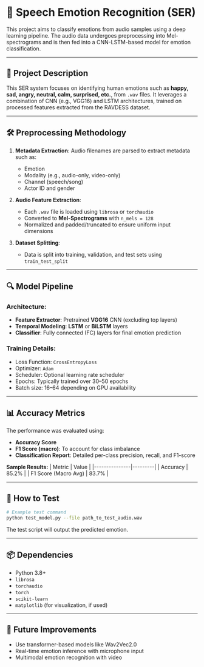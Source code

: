 # 🎤 Speech Emotion Recognition (SER)

This project aims to classify emotions from audio samples using a deep learning pipeline. The audio data undergoes preprocessing into Mel-spectrograms and is then fed into a CNN-LSTM-based model for emotion classification.

---

## 📁 Project Description

This SER system focuses on identifying human emotions such as **happy, sad, angry, neutral, calm, surprised, etc.**, from `.wav` files. It leverages a combination of CNN (e.g., VGG16) and LSTM architectures, trained on processed features extracted from the RAVDESS dataset.

---

## 🛠 Preprocessing Methodology

1. **Metadata Extraction**: Audio filenames are parsed to extract metadata such as:
   - Emotion
   - Modality (e.g., audio-only, video-only)
   - Channel (speech/song)
   - Actor ID and gender

2. **Audio Feature Extraction**:
   - Each `.wav` file is loaded using `librosa` or `torchaudio`
   - Converted to **Mel-Spectrograms** with `n_mels = 128`
   - Normalized and padded/truncated to ensure uniform input dimensions

3. **Dataset Splitting**:
   - Data is split into training, validation, and test sets using `train_test_split`

---

## 🔍 Model Pipeline

### Architecture:

- **Feature Extractor**: Pretrained **VGG16** CNN (excluding top layers)
- **Temporal Modeling**: **LSTM** or **BiLSTM** layers
- **Classifier**: Fully connected (FC) layers for final emotion prediction

### Training Details:
- Loss Function: `CrossEntropyLoss`
- Optimizer: `Adam`
- Scheduler: Optional learning rate scheduler
- Epochs: Typically trained over 30–50 epochs
- Batch size: 16–64 depending on GPU availability

---

## 📊 Accuracy Metrics

The performance was evaluated using:

- **Accuracy Score**
- **F1 Score (macro)**: To account for class imbalance
- **Classification Report**: Detailed per-class precision, recall, and F1-score

**Sample Results:**
| Metric        | Value   |
|---------------|---------|
| Accuracy      | 85.2%   |
| F1 Score (Macro Avg) | 83.7%   |

---

## 🧪 How to Test

```bash
# Example test command
python test_model.py --file path_to_test_audio.wav
```

The test script will output the predicted emotion.

---

## 📦 Dependencies

- Python 3.8+
- `librosa`
- `torchaudio`
- `torch`
- `scikit-learn`
- `matplotlib` (for visualization, if used)

---

## 🚀 Future Improvements

- Use transformer-based models like Wav2Vec2.0
- Real-time emotion inference with microphone input
- Multimodal emotion recognition with video
